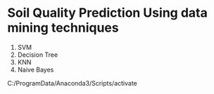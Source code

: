 # Soil Quality Prediction Using data mining techniques
1. SVM
2. Decision Tree
3. KNN
4. Naive Bayes

C:/ProgramData/Anaconda3/Scripts/activate